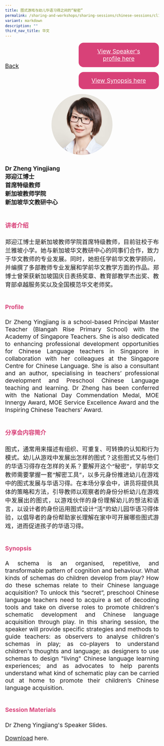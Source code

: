```yaml
---
title: 图式游戏与幼儿华语习得之间的“秘密”
permalink: /sharing-and-workshops/sharing-sessions/chinese-sessions/cl10/
variant: markdown
description: ""
third_nav_title: 华文
---
```

<style>
.entry-title{
  font-size: 2.25rem;
  font-weight: 700;
  margin-bottom: 2rem;
  text-align: center;
}
.entry-content p{
  text-align: justify;
}

.entry-title.supported-by{
  margin-bottom: 0;
  margin-top: 3rem;
}

.entry-content .buttons-container{
  align-items: center;
  column-gap: 1rem;
  display: flex;
  flex-wrap: wrap;
  justify-content: center;
}
.entry-content .buttons-container .btn-link{
  background-color: #7431e8;
  border-radius: 0.4rem;
  color: #fff;
  font-size: 1.5rem;
  margin-bottom: 1rem;
  padding: 15px 20px;
  text-align: center;
  text-decoration: none;
  width: 15rem;
}
.entry-content .buttons-container .btn-link:hover{
  background-color: lightgrey;
}

.entry-content.sharing-sessions{
  align-items: center;
  display: flex;
  flex-direction: column;
  row-gap: 1.5rem;
}
.entry-content.sharing-sessions .session-item{
  align-items: flex-start;
  background-color:#d84178;
  border-radius: 0.5rem;
  color: #ffffff;
  row-gap: 2rem;
  display: flex;
  font-size: 1.1rem;
  flex-direction: column;
  line-height: 1.2;
  justify-content: space-between;
  margin-bottom: 2rem;
  padding: 1rem;
  width: 100%;
}
.entry-content.sharing-sessions .session-item .lower-wrapper{
  display: flex;
  flex-direction: column;
  row-gap: 2rem;
  width: 100%;
}
.entry-content.sharing-sessions .session-item .session-link{
  border: 2px solid lightgrey;
  border-radius: 0.5rem;
  padding: 1rem;
  text-align: center;
}
.entry-content.sharing-sessions .session-item .session-link a{
  color: #ffffff;
}

.entry-content.sharing-sessions.malay-sessions .session-item{
  background-color: #a3c864;
}

.entry-content.sharing-sessions.tamil-sessions .session-item,
.entry-content.sharing-sessions.preschools-exhibitors .session-item{
  background-color: #9b4490;
}

.entry-content.sharing-sessions.english-sessions .session-item{
  background-color: #fa0;
}

.entry-content.sharing-sessions.primary-secondary-exhibitors .session-item{
  background-color: #a3c864;
}

.entry-content.sharing-sessions .session-item .session-link:hover{
  background-color: lightgrey;
}

.entry-content.sharing-session-item{
  font-size: 1.2rem;
}
.entry-content.sharing-session-item .sharing-sessions-nav{
  align-items: center;
  column-gap: 1rem;
  display: flex;
  flex-wrap: wrap;
  justify-content: space-between;
  padding-bottom: 1rem;
}
.entry-content.sharing-session-item .sharing-sessions-nav .inner-nav-wrapper{
  column-gap: 1rem;
  display: flex;
  flex: 2;
  flex-wrap: wrap;
  justify-content: flex-end;
  row-gap: 1rem;
}
.entry-content.sharing-session-item .sharing-sessions-nav .inner-nav-wrapper .nav-btn{
  background-color: #d84178;
  border-radius: 1rem;
  color: #fff;
  padding: 1rem 2rem;
  text-align: center;
  width: 100%;
}
.entry-content.sharing-session-item.malay-session .sharing-sessions-nav .inner-nav-wrapper .nav-btn{
  background-color: #a3c864;
}
.entry-content.sharing-session-item.tamil-session .sharing-sessions-nav .inner-nav-wrapper .nav-btn{
  background-color: #9b4490;
}
.entry-content.sharing-session-item.english-session .sharing-sessions-nav .inner-nav-wrapper .nav-btn{
  background-color: #fa0;
}
.entry-content.sharing-session-item .sharing-sessions-nav .inner-nav-wrapper .nav-btn:hover{
  background-color: lightgrey;
}
.entry-content.sharing-session-item .profile-photo-container{
  align-items: center;
  column-gap: 1rem;
  display: flex;
  flex-wrap: wrap;
  justify-content: space-between;
  row-gap: 1rem;
}
.entry-content.sharing-session-item .profile-photo{
  align-items: center;
  column-gap: 2rem;
  display: flex;
  flex-wrap: wrap;
  justify-content: center;
  row-gap: 2rem;
  margin-bottom: 2rem;
}
.entry-content.sharing-session-item .profile-photo img{
  border-radius: 100px;
  width: 200px;
}
.entry-content.sharing-session-item.awardee-item .profile-photo{
  width: 100%;
}
.entry-content.sharing-session-item .profile-name{
  font-weight: 700;
  margin-bottom: 3rem;
}
.entry-content.sharing-session-item h4{
  color: #d84178;
}
.entry-content.sharing-session-item.malay-session h4{
  color: #a3c864;
}
.entry-content.sharing-session-item.tamil-session h4{
  color: #9b4490;
}
.entry-content.sharing-session-item.english-session h4{
  color: #fa0;
}
.entry-content.sharing-session-item.awardee-item h3,
.entry-content.sharing-session-item.awardee-item h4{
  color: #4372d6;
}
.entry-content.sharing-session-item .section-wrapper{
  margin-bottom: 3rem;
}

.entry-content.awardees-container h4{
  font-weight: 700;
  margin-bottom: 3rem;
}
.entry-content.awardees-container a{
  text-decoration: none;
}
.entry-content.awardees-container .section-wrapper{
  margin-bottom: 10rem;
}
.entry-content.awardees-container .section-row{
  column-gap: 1rem;
  display: flex;
  flex-wrap: wrap;
  justify-content: space-around;
  row-gap: 1rem;
}
.entry-content.awardees-container .section-column{
  width: 30%;
}
.entry-content.awardees-container .awardee-wrapper{
  align-items: center;
  display: flex;
  flex-direction: column;
  justify-content: center;
  row-gap: 1rem;
}
.entry-content.awardees-container .awardee-wrapper .awardee-pic{
  width: 10rem;
}
.entry-content.awardees-container .awardee-wrapper .awardee-profile{
  color: #484848;
  text-align: center;
}
.entry-content.awardees-container .awardee-wrapper .name-english{
  font-size: 1.25rem;
  margin-bottom: 1rem;
}
.entry-content.awardees-container .awardee-wrapper .name-chinese{
  font-size: 1.25rem;
  margin-bottom: 1rem;
}

.entry-content .btntop{
  position: fixed;
  float: right;
  bottom: 20px;
  right: 80px;
  z-index: 99;
  boder: none;
  background-color: #3bb9ff;
  cursor: pointer;
  padding: 15px;
  boder-radius: 4px;
  color: #fff;
  font-weight: 600;
}

.coming-soon{
  color: #7431e8;
  font-size: 2rem;
  font-weight: 700;
  margin-top: 3rem;
  text-align: center;
}

@media all and (min-width: 40rem ){
  .entry-content.sharing-sessions{
    align-items: flex-start;
    display: flex;
    flex-direction: column;
    row-gap: 1.5rem;
  }

  
  .entry-content.sharing-sessions .session-item .lower-wrapper{
    align-items: center;
    flex-direction: row;
    justify-content: space-between;
  }

  .entry-content.sharing-session-item .sharing-sessions-nav .inner-nav-wrapper .nav-btn{
    width: 45%;
  }
}
</style>

<div class="entry-content sharing-session-item">
<div class="sharing-sessions-nav">
<a href="/sharing-and-workshops/sharing-sessions/chinese-sessions/">Back</a>
<div class="inner-nav-wrapper">
<a class="nav-btn" href="#C1">View Speaker's profile here</a>
<a class="nav-btn" href="#C2">View Synopsis here</a>
</div>
</div>

<div class="profile-photo">
<img alt="Zheng Yingjiang" src="/images/Sharing_sessions/zheng-yingjiang.jpg">
</div>

<div class="profile-name">
Dr Zheng Yingjiang<br>
郑迎江博士<br>
首席特级教师<br>
新加坡教师学院<br>
新加坡华文教研中心
</div>

<div class="section-wrapper">
<h4 id="C1">讲者介绍</h4>
<p>
郑迎江博士是新加坡教师学院首席特级教师，目前驻校于布兰雅坡小学。她与新加坡华文教研中心的同事们合作，致力于华文教师的专业发展。同时，她担任学前华文教学顾问，并编撰了多部教师专业发展和学前华文教学方面的作品。郑博士曾荣获新加坡国庆日表扬奖章、教育部教学杰出奖、教育部卓越服务奖以及全国模范华文老师奖。
</p>
</div>

<div class="section-wrapper">
<h4>Profile</h4>
<p>
Dr Zheng Yingjiang is a school-based Principal Master Teacher (Blangah Rise Primary School) with the Academy of Singapore Teachers. She is also dedicated to enhancing professional development opportunities for Chinese Language teachers in Singapore in collaboration with her colleagues at the Singapore Centre for Chinese Language. She is also a consultant and an author, specialising in teachers’ professional development and Preschool Chinese Language teaching and learning. Dr Zheng has been conferred with the National Day Commendation Medal, MOE Innergy Award, MOE Service Excellence Award and the Inspiring Chinese Teachers’ Award.
</p>
</div>

<div class="section-wrapper">
<h4 id="C2">分享会内容简介</h4> 
<p>
图式，通常用来描述有组织、可重复、可转换的认知和行为模式。幼儿从游戏中发展出怎样的图式？这些图式又与他们的华语习得存在怎样的关系？要解开这个“秘密”，学前华文教师需要掌握一套“解密工具”，以多元身份推进幼儿在游戏中的图式发展与华语习得。在本场分享会中，讲员将提供具体的策略和方法，引导教师以观察者的身份分析幼儿在游戏中发展出的图式，以游戏伙伴的身份理解幼儿的想法和语言，以设计者的身份运用图式设计“活”的幼儿园华语习得体验，以倡导者的身份帮助家长理解在家中可开展哪些图式游戏，进而促进孩子的华语习得。
</p>
</div>

<div class="section-wrapper">
<h4>Synopsis</h4> 
<p>
A schema is an organised, repetitive, and transformable pattern of cognition and behaviour. What kinds of schemas do children develop from play? How do these schemas relate to their Chinese language acquisition? To unlock this “secret”, preschool Chinese language teachers need to acquire a set of decoding tools and take on diverse roles to promote children's schematic development and Chinese language acquisition through play. In this sharing session, the speaker will provide specific strategies and methods to guide teachers: as observers to analyse children's schemas in play; as co-players to understand children's thoughts and language; as designers to use schemas to design "living" Chinese language learning experiences; and as advocates to help parents understand what kind of schematic play can be carried out at home to promote their children’s Chinese language acquisition. 
</p>
</div>

<div class="section-wrapper">
	    <h4>Session Materials</h4>
    <p>Dr Zheng Yingjiang's Speaker Slides.</p>
    <p><a download="02. The Secret between Schematic Play and Children_s Chinese Language Aquisition_Zheng Yingjiang.pdf" target="_blank" href="/files/CL10.pdf">Download</a> here.</p>
</div>
</div>
